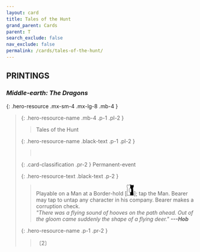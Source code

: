```yaml
---
layout: card
title: Tales of the Hunt
grand_parent: Cards
parent: T
search_exclude: false
nav_exclude: false
permalink: /cards/tales-of-the-hunt/
---
```


## PRINTINGS


### _Middle-earth: The Dragons_

{: .hero-resource .mx-sm-4 .mx-lg-8 .mb-4 }
> {: .hero-resource-name .mb-4 .p-1 .pl-2 }
> > <div class="card-mp"></div>
> > <div class="card-name">Tales of the Hunt</div>
>
> {: .hero-resource-name .black-text .p-1 .pl-2 }
> > &nbsp;
>
> {: .card-classification .pr-2 }
> Permanent-event
>
> {: .hero-resource-text .black-text .p-2 }
> > Playable on a Man at a Border-hold \[![](/assets/images/border-hold.svg)]; tap the Man. Bearer may tap to untap any character in his company. Bearer makes a corruption check. <br>_"There was a flying sound of hooves on the path ahead. Out of the gloom came suddenly the shape of a flying deer."_ ***---&#65279;Hob*** 
> 
> {: .hero-resource-name .p-1 .pr-2 }
> > <div class="card-shield"></div>
> > <div class="card-corruption">〔2〕</div>

